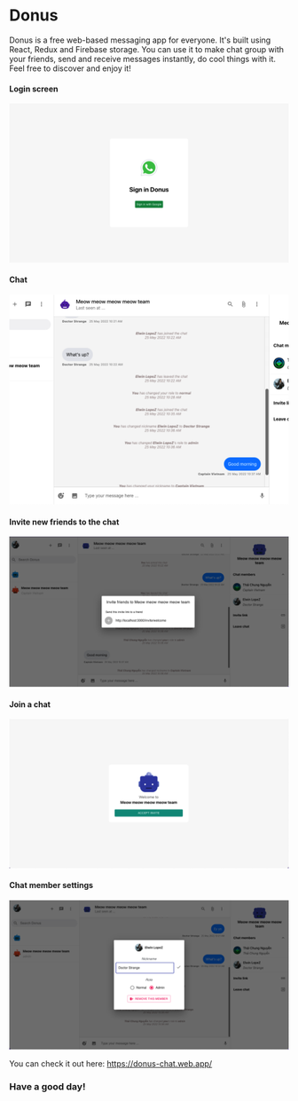# Donus
Donus is a free web-based messaging app for everyone. It's built using React, Redux and Firebase storage. You can use it to make chat group with your friends, send and receive messages instantly, do cool things with it. Feel free to discover and enjoy it!

#### Login screen
![Login screen](./src/assets/images/demoScreen_logIn.png)

#### Chat
![Chat](./src/assets/images/chat.png)

#### Invite new friends to the chat
![Invite new friends to the chat](./src/assets/images/invite-friend.png)

#### Join a chat
![Join a chat](./src/assets/images/inviteScreen.png)

#### Chat member settings
![Chat member settings](./src/assets/images/change-role.png)


You can check it out here: https://donus-chat.web.app/

### **Have a good day!**